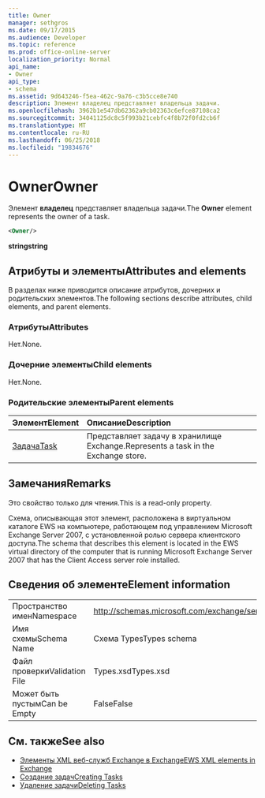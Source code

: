 ```yaml
---
title: Owner
manager: sethgros
ms.date: 09/17/2015
ms.audience: Developer
ms.topic: reference
ms.prod: office-online-server
localization_priority: Normal
api_name:
- Owner
api_type:
- schema
ms.assetid: 9d643246-f5ea-462c-9a76-c3b5cce8e740
description: Элемент владелец представляет владельца задачи.
ms.openlocfilehash: 3962b1e547db62362a9cb02363c6efce87108ca2
ms.sourcegitcommit: 34041125dc8c5f993b21cebfc4f8b72f0fd2cb6f
ms.translationtype: MT
ms.contentlocale: ru-RU
ms.lasthandoff: 06/25/2018
ms.locfileid: "19834676"
---
```

# <a name="owner"></a><span data-ttu-id="094d7-103">Owner</span><span class="sxs-lookup"><span data-stu-id="094d7-103">Owner</span></span>

<span data-ttu-id="094d7-104">Элемент **владелец** представляет владельца задачи.</span><span class="sxs-lookup"><span data-stu-id="094d7-104">The **Owner** element represents the owner of a task.</span></span> 
  
```xml
<Owner/>
```

<span data-ttu-id="094d7-105">**string**</span><span class="sxs-lookup"><span data-stu-id="094d7-105">**string**</span></span>

## <a name="attributes-and-elements"></a><span data-ttu-id="094d7-106">Атрибуты и элементы</span><span class="sxs-lookup"><span data-stu-id="094d7-106">Attributes and elements</span></span>

<span data-ttu-id="094d7-107">В разделах ниже приводится описание атрибутов, дочерних и родительских элементов.</span><span class="sxs-lookup"><span data-stu-id="094d7-107">The following sections describe attributes, child elements, and parent elements.</span></span>
  
### <a name="attributes"></a><span data-ttu-id="094d7-108">Атрибуты</span><span class="sxs-lookup"><span data-stu-id="094d7-108">Attributes</span></span>

<span data-ttu-id="094d7-109">Нет.</span><span class="sxs-lookup"><span data-stu-id="094d7-109">None.</span></span>
  
### <a name="child-elements"></a><span data-ttu-id="094d7-110">Дочерние элементы</span><span class="sxs-lookup"><span data-stu-id="094d7-110">Child elements</span></span>

<span data-ttu-id="094d7-111">Нет.</span><span class="sxs-lookup"><span data-stu-id="094d7-111">None.</span></span>
  
### <a name="parent-elements"></a><span data-ttu-id="094d7-112">Родительские элементы</span><span class="sxs-lookup"><span data-stu-id="094d7-112">Parent elements</span></span>

|<span data-ttu-id="094d7-113">**Элемент**</span><span class="sxs-lookup"><span data-stu-id="094d7-113">**Element**</span></span>|<span data-ttu-id="094d7-114">**Описание**</span><span class="sxs-lookup"><span data-stu-id="094d7-114">**Description**</span></span>|
|:-----|:-----|
|[<span data-ttu-id="094d7-115">Задача</span><span class="sxs-lookup"><span data-stu-id="094d7-115">Task</span></span>](task.md) <br/> |<span data-ttu-id="094d7-116">Представляет задачу в хранилище Exchange.</span><span class="sxs-lookup"><span data-stu-id="094d7-116">Represents a task in the Exchange store.</span></span>  <br/> |
   
## <a name="remarks"></a><span data-ttu-id="094d7-117">Замечания</span><span class="sxs-lookup"><span data-stu-id="094d7-117">Remarks</span></span>

<span data-ttu-id="094d7-118">Это свойство только для чтения.</span><span class="sxs-lookup"><span data-stu-id="094d7-118">This is a read-only property.</span></span>
  
<span data-ttu-id="094d7-119">Схема, описывающая этот элемент, расположена в виртуальном каталоге EWS на компьютере, работающем под управлением Microsoft Exchange Server 2007, с установленной ролью сервера клиентского доступа.</span><span class="sxs-lookup"><span data-stu-id="094d7-119">The schema that describes this element is located in the EWS virtual directory of the computer that is running Microsoft Exchange Server 2007 that has the Client Access server role installed.</span></span>
  
## <a name="element-information"></a><span data-ttu-id="094d7-120">Сведения об элементе</span><span class="sxs-lookup"><span data-stu-id="094d7-120">Element information</span></span>

|||
|:-----|:-----|
|<span data-ttu-id="094d7-121">Пространство имен</span><span class="sxs-lookup"><span data-stu-id="094d7-121">Namespace</span></span>  <br/> |http://schemas.microsoft.com/exchange/services/2006/types  <br/> |
|<span data-ttu-id="094d7-122">Имя схемы</span><span class="sxs-lookup"><span data-stu-id="094d7-122">Schema Name</span></span>  <br/> |<span data-ttu-id="094d7-123">Схема Types</span><span class="sxs-lookup"><span data-stu-id="094d7-123">Types schema</span></span>  <br/> |
|<span data-ttu-id="094d7-124">Файл проверки</span><span class="sxs-lookup"><span data-stu-id="094d7-124">Validation File</span></span>  <br/> |<span data-ttu-id="094d7-125">Types.xsd</span><span class="sxs-lookup"><span data-stu-id="094d7-125">Types.xsd</span></span>  <br/> |
|<span data-ttu-id="094d7-126">Может быть пустым</span><span class="sxs-lookup"><span data-stu-id="094d7-126">Can be Empty</span></span>  <br/> |<span data-ttu-id="094d7-127">False</span><span class="sxs-lookup"><span data-stu-id="094d7-127">False</span></span>  <br/> |
   
## <a name="see-also"></a><span data-ttu-id="094d7-128">См. также</span><span class="sxs-lookup"><span data-stu-id="094d7-128">See also</span></span>

- [<span data-ttu-id="094d7-129">Элементы XML веб-служб Exchange в Exchange</span><span class="sxs-lookup"><span data-stu-id="094d7-129">EWS XML elements in Exchange</span></span>](ews-xml-elements-in-exchange.md)
- [<span data-ttu-id="094d7-130">Создание задач</span><span class="sxs-lookup"><span data-stu-id="094d7-130">Creating Tasks</span></span>](http://msdn.microsoft.com/library/0ef97334-e8a0-4f67-a23a-dd9e2bbad49f%28Office.15%29.aspx) 
- [<span data-ttu-id="094d7-131">Удаление задачи</span><span class="sxs-lookup"><span data-stu-id="094d7-131">Deleting Tasks</span></span>](http://msdn.microsoft.com/library/a3d7e25f-8a35-4901-b1d9-d31f418ab340%28Office.15%29.aspx)

